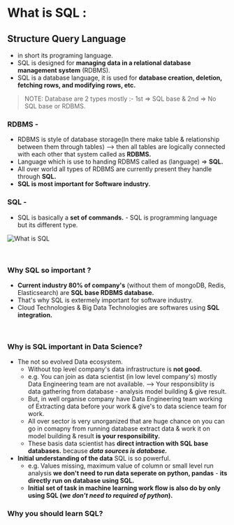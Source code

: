 
# What is SQL :

## Structure Query Language
 - in short its programing language.
 - SQL is designed for **managing data in a relational database management system** (RDBMS).
 - SQL is a database language, it is used for **database creation, deletion, fetching rows, and modifying rows, etc.**

> NOTE: Database are 2 types mostly :- 1st => SQL base & 2nd =>  No SQL base or RDBMS.<br>

### RDBMS -
 - RDBMS is style of database storage(In there make table & relationship between them through tables) --> then all tables are logically connected with each other that system called as **RDBMS.**
 - Language which is use to handing RDBMS called as (language) => **SQL.**
 - All over world all types of RDBMS are currently present they handle through **SQL.**
 - **SQL is most important for Software industry.**

### SQL - 
 - SQL is basically a **set of commands.** - SQL is programming language but its different type.


![What is SQL](https://github.com/user-attachments/assets/257f23c3-596e-4f88-b782-e25292ed5d44)

<br>

### Why SQL so important ?
 - **Current industry 80% of company's** (without them of mongoDB, Redis, Elasticsearch) are **SQL base RDBMS database.**
- That's why SQL is extermely important for software industry.
- Cloud Technologies & Big Data Technologies are softwares using **SQL integration.**

<br>

### Why is SQL important in Data Science?
- The not so evolved Data ecosystem.
   - Without top level company's data infrastructure is **not good.**
   - e.g. You can join as data scientist (in low level company's) mostly Data Engineering team are not available. --> Your responsiblity is data gathering from database - analysis model building & give result.
   - But, in well organise company have Data Engineering team working of Extracting data before your work & give's to data science team for work.
   - All over sector is very unorganized that are huge chance on you can go in comapny from running database extract data & work it on model building & result **is your responsibility.**
   - These basis data scientist has **direct intraction with SQL base databases.** because ***data sources is database.***<br>
- **Initial understanding of the data** SQL is so powerful.
   - e.g. Values missing, maximum value of column or small level run analysis **we don't need to run data seperate on python, pandas** - **its directly run on database using SQL.**
   - **Initial set of task in machine learning work flow is also do by only using SQL (***we don't  need to required of python***).**
 
 ### Why you should learn SQL?
